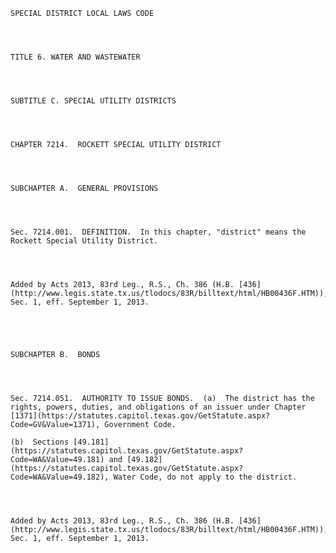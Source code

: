 ﻿
    
    
    	
    					
    
    
    SPECIAL DISTRICT LOCAL LAWS CODE
    
      
    
    
    TITLE 6. WATER AND WASTEWATER
    
      
    
    
    SUBTITLE C. SPECIAL UTILITY DISTRICTS
    
      
    
    
    CHAPTER 7214.  ROCKETT SPECIAL UTILITY DISTRICT
    
      
    
    
    SUBCHAPTER A.  GENERAL PROVISIONS
    
      
    
    
    Sec. 7214.001.  DEFINITION.  In this chapter, "district" means the Rockett Special Utility District.
    
    
    
    
    Added by Acts 2013, 83rd Leg., R.S., Ch. 386 (H.B. [436](http://www.legis.state.tx.us/tlodocs/83R/billtext/html/HB00436F.HTM)), Sec. 1, eff. September 1, 2013.
    
    
    
    
    
    SUBCHAPTER B.  BONDS
    
      
    
    
    Sec. 7214.051.  AUTHORITY TO ISSUE BONDS.  (a)  The district has the rights, powers, duties, and obligations of an issuer under Chapter [1371](https://statutes.capitol.texas.gov/GetStatute.aspx?Code=GV&Value=1371), Government Code.
    
    (b)  Sections [49.181](https://statutes.capitol.texas.gov/GetStatute.aspx?Code=WA&Value=49.181) and [49.182](https://statutes.capitol.texas.gov/GetStatute.aspx?Code=WA&Value=49.182), Water Code, do not apply to the district.
    
    
    
    
    Added by Acts 2013, 83rd Leg., R.S., Ch. 386 (H.B. [436](http://www.legis.state.tx.us/tlodocs/83R/billtext/html/HB00436F.HTM)), Sec. 1, eff. September 1, 2013.
    
    
    
    
    				
